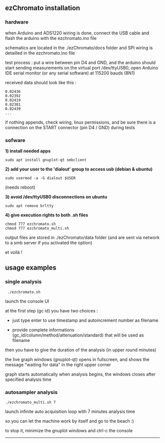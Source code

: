 ## ezChromato installation

### hardware

when Arduino and ADS1220 wiring is done, connect the USB cable and flash the arduino with the ezchromato.ino file

schematics are located in the ./ezChromato/docs folder and SPI wiring is detailled in the ezchromato.ino file

test process : put a wire between pin D4 and GND, and the arduino should start sending measurements on the virtual port /dev/ttyUSB0, open Arduino IDE serial monitor (or any serial software) at 115200 bauds (8N1)

received data should look like this :

```
0.02436
0.02392
0.02419
0.02381
0.02439
...
```

if nothing appends, check wiring, linux permissions, and be sure there is a connection on the START connector (pin D4 / GND) during tests

### sofware

**1) install needed apps**
```
sudo apt install gnuplot-qt smbclient
```
**2) add your user to the 'dialout' group to access usb (debian & ubuntu)**
```
sudo usermod -a -G dialout $USER
```
(needs reboot)

**3) avoid /dev/ttyUSB0 disconnections on ubuntu**
```
sudo apt remove brltty
```
**4) give execution rights to both .sh files**
```
chmod 777 ezchromato.sh
chmod 777 ezchromato_multi.sh
```

output files are stored in ./ezChromato/data folder (and are sent via network to a smb server if you activated the option)

et voilà !

## usage examples

### single analysis

```
 ./ezchromato.sh
 ```
launch the console UI

at the first step (gc id) you have two choices :

- just type enter to use timestamp and autoincrement number as filename

- provide complete informations (gc_id/column/method/attenuation/standard) that will be used as filename

then you have to give the duration of the analysis (in upper round minutes)

the live graph windows (gnuplot-qt) opens in fullscreen, and shows the message "waiting for data" in the right upper corner

graph starts automatically when analysis begins, the windows closes after specified analysis time

### autosampler analysis

```
./ezchromato_multi.sh 7
```
launch infinite auto acquisition loop with 7 minutes analysis time

so you can let the machine work by itself and go to the beach :)

to stop it, minimize the gnuplot windows and ctrl-c the console

---

